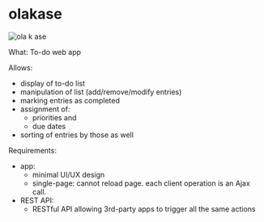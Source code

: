 olakase
=======

![ola k ase](http://www.actualidadjuvenil.com/wp-content/uploads/2012/12/ola-ke-ase-significado-300x300.jpg)

What: To-do web app

Allows:
* display of to-do list
* manipulation of list (add/remove/modify entries)
* marking entries as completed
* assignment of:
    * priorities and
    * due dates
* sorting of entries by those as well

Requirements:
* app:
    * minimal UI/UX design
    * single-page: cannot reload page.  each client operation is an Ajax call.
* REST API:
    * RESTful API allowing 3rd-party apps to trigger all the same actions

